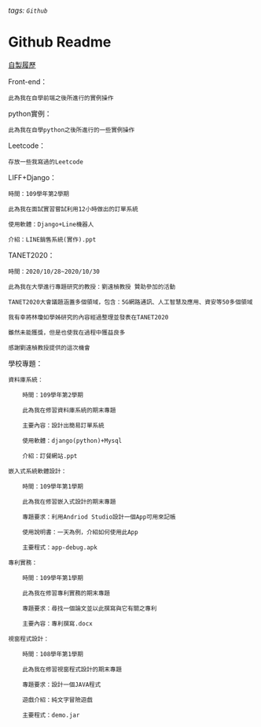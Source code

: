 ###### tags: `Github`
# Github Readme

[自製履歷](https://gishou0930.github.io/experience/Resume/Resume.html)

Front-end：

	此為我在自學前端之後所進行的實例操作

python實例：
	
	此為我在自學python之後所進行的一些實例操作

Leetcode：

	存放一些我寫過的Leetcode

LIFF+Django：
	
	時間：109學年第2學期
	
	此為我在面試實習嘗試利用12小時做出的訂單系統
	
	使用軟體：Django+Line機器人
	
	介紹：LINE銷售系統(實作).ppt

TANET2020：

    時間：2020/10/28~2020/10/30
    
    此為我在大學進行專題研究的教授：劉遠楨教授 贊助參加的活動
    
    TANET2020大會議題涵蓋多個領域，包含：5G網路通訊、人工智慧及應用、資安等50多個領域
    
    我有幸將林瓊如學姊研究的內容經過整理並發表在TANET2020
    
    雖然未能獲獎，但是也使我在過程中獲益良多
    
    感謝劉遠楨教授提供的這次機會

學校專題：

	資料庫系統：
		
		時間：109學年第2學期
		
		此為我在修習資料庫系統的期末專題
		
		主要內容：設計出簡易訂單系統
		
		使用軟體：django(python)+Mysql
		
		介紹：訂餐網站.ppt
	
	嵌入式系統軟體設計：

		時間：109學年第1學期
		
		此為我在修習嵌入式設計的期末專題
		
		專題要求：利用Andriod Studio設計一個App可用來記帳
		
		使用說明書：一天為例，介紹如何使用此App
		
		主要程式：app-debug.apk
		
	專利實務：

		時間：109學年第1學期

		此為我在修習專利實務的期末專題

		專題要求：尋找一個論文並以此撰寫與它有關之專利

		主要內容：專利撰寫.docx
	
	視窗程式設計：

		時間：108學年第1學期
		
		此為我在修習視窗程式設計的期末專題
		
		專題要求：設計一個JAVA程式
		
		遊戲介紹：純文字冒險遊戲
		
		主要程式：demo.jar
